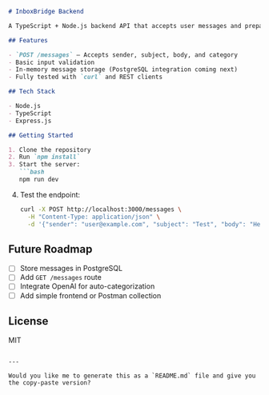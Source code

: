 
````md
# InboxBridge Backend

A TypeScript + Node.js backend API that accepts user messages and prepares them for classification and storage — inspired by tools like BRM’s assistant system.

## Features

- `POST /messages` – Accepts sender, subject, body, and category
- Basic input validation
- In-memory message storage (PostgreSQL integration coming next)
- Fully tested with `curl` and REST clients

## Tech Stack

- Node.js
- TypeScript
- Express.js

## Getting Started

1. Clone the repository
2. Run `npm install`
3. Start the server:
   ```bash
   npm run dev
````

4. Test the endpoint:

   ```bash
   curl -X POST http://localhost:3000/messages \
     -H "Content-Type: application/json" \
     -d '{"sender": "user@example.com", "subject": "Test", "body": "Hello world", "category": "legal"}'
   ```

## Future Roadmap

* [ ] Store messages in PostgreSQL
* [ ] Add `GET /messages` route
* [ ] Integrate OpenAI for auto-categorization
* [ ] Add simple frontend or Postman collection

## License

MIT

```

---

Would you like me to generate this as a `README.md` file and give you the copy-paste version?
```
